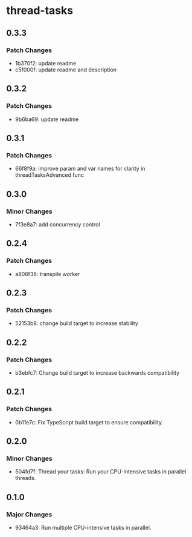 # thread-tasks

## 0.3.3

### Patch Changes

- 1b370f2: update readme
- c5f000f: update readme and description

## 0.3.2

### Patch Changes

- 9b6ba69: update readme

## 0.3.1

### Patch Changes

- 66f8f9a: improve param and var names for clarity in threadTasksAdvanced func

## 0.3.0

### Minor Changes

- 7f3e8a7: add concurrency control

## 0.2.4

### Patch Changes

- a806f38: transpile worker

## 0.2.3

### Patch Changes

- 52153b8: change build target to increase stability

## 0.2.2

### Patch Changes

- b3ebfc7: Change build target to increase backwards compatibility

## 0.2.1

### Patch Changes

- 0b11e7c: Fix TypeScript build target to ensure compatibility.

## 0.2.0

### Minor Changes

- 504fd7f: Thread your tasks: Run your CPU-intensive tasks in parallel threads.

## 0.1.0

### Major Changes

- 93464a3: Run multiple CPU-intensive tasks in parallel.
